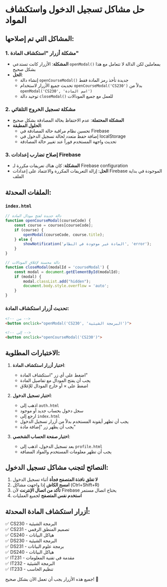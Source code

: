 # حل مشاكل تسجيل الدخول واستكشاف المواد

## المشاكل التي تم إصلاحها:

### 1. مشكلة أزرار "استكشاف المادة"
- **المشكلة**: الأزرار كانت تستدعي `openModal()` بمعاملين لكن الدالة لا تتعامل مع هذا بشكل صحيح
- **الحل**: 
  - إنشاء دالة `openCourseModal()` جديدة تأخذ رمز المادة فقط
  - تحديث جميع الأزرار لاستخدام `openCourseModal('CS230')` بدلاً من `openModal('CS230', 'اسم المادة')`
  - توحيد دالة `closeModal()` للعمل مع جميع المودالات

### 2. مشكلة تسجيل الخروج التلقائي
- **المشكلة المحتملة**: عدم الاحتفاظ بحالة المصادقة بشكل صحيح
- **الحلول المطبقة**:
  - تحسين نظام مراقبة حالة المصادقة في Firebase
  - إضافة حفظ متعدد لحالة تسجيل الدخول في localStorage
  - تحديث واجهة المستخدم فوراً عند تغيير حالة المصادقة

### 3. إصلاح تضارب إعدادات Firebase
- **المشكلة**: كان هناك تعريفات مكررة لـ Firebase configuration
- **الحل**: إزالة التعريفات المكررة والاعتماد على إعدادات Firebase الموجودة في بداية الملف

## الملفات المحدثة:

### `index.html`
```javascript
// دالة جديدة لفتح مودال المادة
function openCourseModal(courseCode) {
    const course = courses[courseCode];
    if (course) {
        openModal(courseCode, course.title);
    } else {
        showNotification('المادة غير موجودة في النظام', 'error');
    }
}

// دالة محسنة لإغلاق المودالات
function closeModal(modalId = 'courseModal') {
    const modal = document.getElementById(modalId);
    if (modal) {
        modal.classList.add("hidden");
        document.body.style.overflow = 'auto';
    }
}
```

### تحديث أزرار استكشاف المادة:
```html
<!-- من -->
<button onclick="openModal('CS230', 'البرمجة الشيئية')">

<!-- إلى -->
<button onclick="openCourseModal('CS230')">
```

## الاختبارات المطلوبة:

1. **اختبار أزرار استكشاف المادة**:
   - اضغط على أي زر "استكشاف المادة"
   - يجب أن يفتح المودال مع تفاصيل المادة
   - اضغط على × أو خارج المودال للإغلاق

2. **اختبار تسجيل الدخول**:
   - اذهب إلى `auth.html`
   - سجل دخول بحساب جديد أو موجود  
   - ارجع إلى `index.html`
   - يجب أن تظهر أيقونة المستخدم بدلاً من أزرار تسجيل الدخول
   - يجب أن يظهر زر "إضافة مادة"

3. **اختبار صفحة الحساب الشخصي**:
   - بعد تسجيل الدخول، اذهب إلى `profile.html`
   - يجب أن تظهر معلومات المستخدم والمواد المضافة

## النصائح لتجنب مشاكل تسجيل الدخول:

1. **لا تغلق نافذة المتصفح فجأة** أثناء تسجيل الدخول
2. **امسح الكاش** إذا واجهت مشاكل (Ctrl+Shift+R)
3. **تأكد من اتصال الإنترنت** لأن Firebase يحتاج اتصال مستمر
4. **استخدم نفس المتصفح** لجميع العمليات

## أزرار استكشاف المادة المحدثة:

✅ CS230 - البرمجة الشيئية  
✅ CS231 - تصميم المنطق الرقمي  
✅ CS240 - هياكل البيانات  
✅ DS230 - البرمجة الشيئية  
✅ DS231 - برمجة علوم البيانات  
✅ DS240 - هياكل البيانات  
✅ IT231 - مقدمة في تقنية المعلومات  
✅ IT232 - البرمجة الشيئية  
✅ IT233 - تنظيم الحاسب  

جميع هذه الأزرار يجب أن تعمل الآن بشكل صحيح! 🎉
